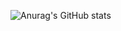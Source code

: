 ![Anurag's GitHub stats](https://github-readme-stats.vercel.app/api?BIGSHOTOF1997=anuraghazra&show_icons=true&theme=radical)

